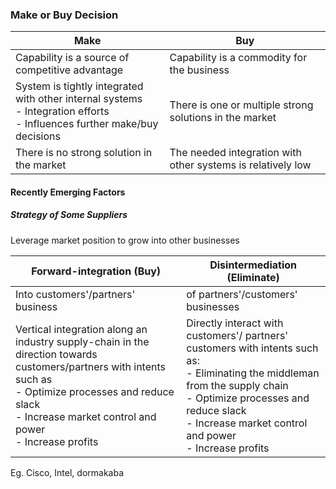 ### Make or Buy Decision
| Make                                                                                                                         | Buy                                                         |
| ---------------------------------------------------------------------------------------------------------------------------- | ----------------------------------------------------------- |
| Capability is a source of competitive advantage                                                                              | Capability is a commodity for the business                  |
| System is tightly integrated with other internal systems<br>- Integration efforts<br>- Influences further make/buy decisions | There is one or multiple strong solutions in the market     |
| There is no strong solution in the market                                                                                    | The needed integration with other systems is relatively low |
#### Recently Emerging Factors
##### Strategy of Some Suppliers
Leverage market position to grow into other businesses

| Forward-integration (Buy)                                                                                                                                                                                                  | Disintermediation (Eliminate)                                                                                                                                                                                                           |
| -------------------------------------------------------------------------------------------------------------------------------------------------------------------------------------------------------------------------- | --------------------------------------------------------------------------------------------------------------------------------------------------------------------------------------------------------------------------------------- |
| Into customers'/partners' business                                                                                                                                                                                         | of partners'/customers' businesses                                                                                                                                                                                                      |
| Vertical integration along an industry supply-chain in the direction towards customers/partners with intents such as<br>- Optimize processes and reduce slack<br>- Increase market control and power<br>- Increase profits | Directly interact with customers'/ partners' customers with intents such as:<br>- Eliminating the middleman from the supply chain<br>- Optimize processes and reduce slack<br>- Increase market control and power<br>- Increase profits |
Eg. Cisco, Intel, dormakaba

